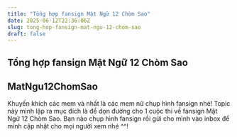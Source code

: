 ```yaml
---
title: "Tổng hợp fansign Mật Ngữ 12 Chòm Sao"
date: 2025-06-12T22:36:06Z
slug: tong-hop-fansign-mat-ngu-12-chom-sao
draft: false
---
```


## Tổng hợp fansign Mật Ngữ 12 Chòm Sao

## MatNgu12ChomSao

Khuyến khích các mem và nhất là các mem nữ chụp hình fansign nhé! Topic này mình lập ra mục đích là để dọn đường cho 1 cuộc thi về fansign Mật Ngữ 12 Chòm Sao. Bạn nào chụp hình fansign rồi gửi cho mình vào inbox để mình cập nhật cho mọi người xem nhé ^^!
​
	
	
		


	
	
		


	
	
		


	
	
		


	
	
		


	
	
		
​